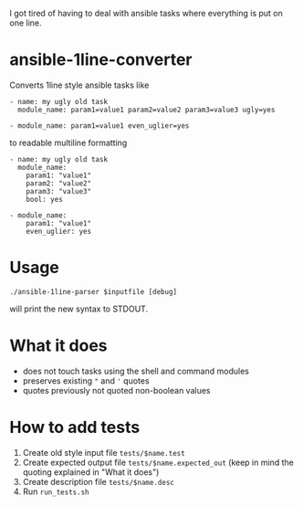 I got tired of having to deal with ansible tasks where everything is put on one line.

# ansible-1line-converter

Converts 1line style ansible tasks like

```
- name: my ugly old task
  module_name: param1=value1 param2=value2 param3=value3 ugly=yes

- module_name: param1=value1 even_uglier=yes
```

to readable multiline formatting

```
- name: my ugly old task
  module_name:
    param1: "value1"
    param2: "value2"
    param3: "value3"
    bool: yes

- module_name:
    param1: "value1"
    even_uglier: yes
```

# Usage

```
./ansible-1line-parser $inputfile [debug]
```

will print the new syntax to STDOUT.

# What it does

* does not touch tasks using the shell and command modules
* preserves existing `"` and `'` quotes
* quotes previously not quoted non-boolean values

# How to add tests

1) Create old style input file `tests/$name.test`
2) Create expected output file `tests/$name.expected_out` (keep in mind the quoting explained in "What it does")
3) Create description file `tests/$name.desc`
4) Run `run_tests.sh`